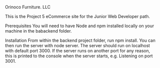 Orinoco Furniture. LLC

This is the Project 5 eCommerce site for the Junior Web Developer path.

Prerequisites
You will need to have Node and npm installed locally on your machine in the babackend folder.

Installation
From within the backend project folder, run npm install. You can then run the server with node server. The server should run on localhost with default port 3000. If the server runs on another port for any reason, this is printed to the console when the server starts, e.g. Listening on port 3001.